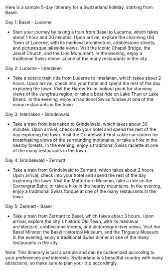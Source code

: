 Here is a sample 5-day itinerary for a Switzerland holiday, starting from Basel:

Day 1: Basel - Lucerne
- Start your journey by taking a train from Basel to Lucerne, which takes about 1 hour and 20 minutes. Upon arrival, explore the charming Old Town of Lucerne, with its medieval architecture, cobblestone streets, and picturesque lakeside views. Visit the iconic Chapel Bridge, the Jesuit Church, and the Lion Monument. In the evening, enjoy a traditional Swiss dinner at one of the many restaurants in the city.

Day 2: Lucerne - Interlaken
- Take a scenic train ride from Lucerne to Interlaken, which takes about 2 hours. Upon arrival, check into your hotel and spend the rest of the day exploring the town. Visit the Harder Kulm lookout point for stunning views of the Jungfrau region, or take a boat ride on Lake Thun or Lake Brienz. In the evening, enjoy a traditional Swiss fondue at one of the many restaurants in the town.

Day 3: Interlaken - Grindelwald
- Take a train from Interlaken to Grindelwald, which takes about 30 minutes. Upon arrival, check into your hotel and spend the rest of the day exploring the town. Visit the Grindelwald First cable car station for breathtaking views of the surrounding mountains, or take a hike in the nearby forests. In the evening, enjoy a traditional Swiss raclette at one of the many restaurants in the town.

Day 4: Grindelwald - Zermatt
- Take a train from Grindelwald to Zermatt, which takes about 2 hours. Upon arrival, check into your hotel and spend the rest of the day exploring the town. Visit the Matterhorn Museum, take a ride on the Gornergrat Bahn, or take a hike in the nearby mountains. In the evening, enjoy a traditional Swiss fondue at one of the many restaurants in the town.

Day 5: Zermatt - Basel
- Take a train from Zermatt to Basel, which takes about 3 hours. Upon arrival, explore the city's historic Old Town, with its medieval architecture, cobblestone streets, and picturesque river views. Visit the Basel Minster, the Basel Historical Museum, and the Tinguely Museum. In the evening, enjoy a traditional Swiss dinner at one of the many restaurants in the city.

Note: This itinerary is just a sample and can be customized according to your preferences and interests. Switzerland is a beautiful country with many attractions, so make sure to plan your trip accordingly.